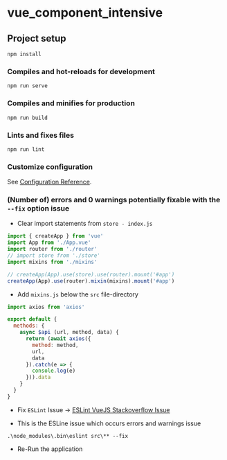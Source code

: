 # vue_component_intensive

## Project setup
```
npm install
```

### Compiles and hot-reloads for development
```
npm run serve
```

### Compiles and minifies for production
```
npm run build
```

### Lints and fixes files
```
npm run lint
```

### Customize configuration
See [Configuration Reference](https://cli.vuejs.org/config/).


### (Number of) errors and 0 warnings potentially fixable with the `--fix` option issue

- Clear import statements from `store - index.js`
```js
import { createApp } from 'vue'
import App from './App.vue'
import router from './router'
// import store from './store'
import mixins from './mixins'

// createApp(App).use(store).use(router).mount('#app')
createApp(App).use(router).mixin(mixins).mount('#app')
```

- Add `mixins.js` below the `src` file-directory
```js
import axios from 'axios'

export default {
  methods: {
    async $api (url, method, data) {
      return (await axios({
        method: method,
        url,
        data
      }).catch(e => {
        console.log(e)
      })).data
    }
  }
}
```

- Fix `ESLint` Issue -> [ESLint VueJS Stackoverflow Issue](https://stackoverflow.com/questions/51265476/fix-doesnt-fix-the-errors-using-eslint)

- This is the ESLine issue which occurs errors and warnings issue
```
.\node_modules\.bin\eslint src\** --fix
```

- Re-Run the application
